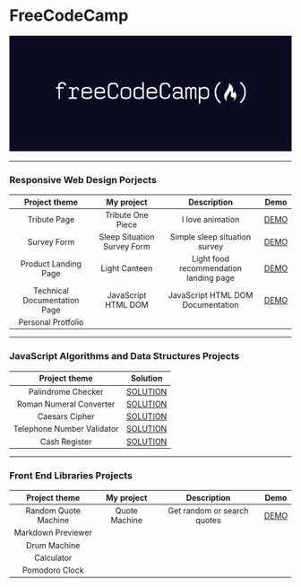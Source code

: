 # FreeCodeCamp

<div align=center><img src="FreeCodeCamp_logo.png" width="800px"></div>

---

### **Responsive Web Design Porjects**

|        Project theme         |         My project          |              Description               |                                      Demo                                      |
| :--------------------------: | :-------------------------: | :------------------------------------: | :----------------------------------------------------------------------------: |
|         Tribute Page         |      Tribute One Piece      |            I love animation            |          [DEMO](https://free-code-camp.zkhsin.now.sh/Tribute%20Page/)          |
|         Survey Form          | Sleep Situation Survey Form |     Simple sleep situation survey      |          [DEMO](https://free-code-camp.zkhsin.now.sh/Survey%20Form/)           |
|     Product Landing Page     |        Light Canteen        | Light food recommendation landing page |     [DEMO](https://free-code-camp.zkhsin.now.sh/Product%20Landing%20Page/)     |
| Technical Documentation Page |     JavaScript HTML DOM     |   JavaScript HTML DOM Documentation    | [DEMO](https://free-code-camp.zkhsin.now.sh/Technical%20Documentation%20Page/) |
|      Personal Protfolio      |                             |                                        |                                                                                |

---

### **JavaScript Algorithms and Data Structures Projects**

|       Project theme        |                                          Solution                                           |
| :------------------------: | :-----------------------------------------------------------------------------------------: |
|     Palindrome Checker     |     [SOLUTION](https://github.com/ZKhsin/FreeCodeCamp/tree/master/Palindrome%20Checker)     |
|  Roman Numeral Converter   | [SOLUTION](https://github.com/ZKhsin/FreeCodeCamp/tree/master/Roman%20Numeral%20Converter)  |
|       Caesars Cipher       |       [SOLUTION](https://github.com/ZKhsin/FreeCodeCamp/tree/master/Caesars%20Cipher)       |
| Telephone Number Validator | [SOLUTION](https://github.com/ZKhsin/FreeCodeCamp/tree/master/Telephone%20Number%Validator) |
|       Cash Register        |       [SOLUTION](https://github.com/ZKhsin/FreeCodeCamp/tree/master/Cash%20Register)        |

---

### **Front End Libraries Projects**

|    Project theme     |  My project   |         Description         |                                  Demo                                  |
| :------------------: | :-----------: | :-------------------------: | :--------------------------------------------------------------------: |
| Random Quote Machine | Quote Machine | Get random or search quotes | [DEMO](https://free-code-camp.zkhsin.now.sh/Random%20Quote%20Machine/) |
|  Markdown Previewer  |               |                             |                                                                        |
|     Drum Machine     |               |                             |                                                                        |
|      Calculator      |               |                             |                                                                        |
|    Pomodoro Clock    |               |                             |                                                                        |
